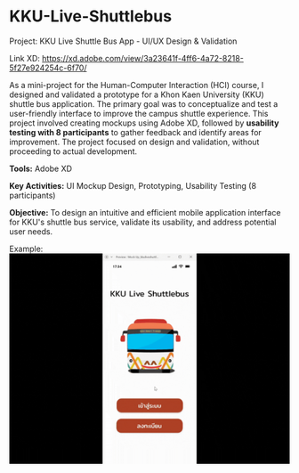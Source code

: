 # KKU-Live-Shuttlebus

Project: KKU Live Shuttle Bus App - UI/UX Design & Validation

Link XD: https://xd.adobe.com/view/3a23641f-4ff6-4a72-8218-5f27e924254c-6f70/

As a mini-project for the Human-Computer Interaction (HCI) course, I designed and validated a prototype for a Khon Kaen University (KKU) shuttle bus application. The primary goal was to conceptualize and test a user-friendly interface to improve the campus shuttle experience. This project involved creating mockups using Adobe XD, followed by **usability testing with 8 participants** to gather feedback and identify areas for improvement. The project focused on design and validation, without proceeding to actual development.

**Tools:** Adobe XD

**Key Activities:** UI Mockup Design, Prototyping, Usability Testing (8 participants)

**Objective:** To design an intuitive and efficient mobile application interface for KKU's shuttle bus service, validate its usability, and address potential user needs.

Example:
![KKULiveShuttlebus](KKULiveShuttlebus.gif)
